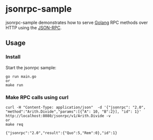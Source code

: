 # jsonrpc-sample

jsonrpc-sample demonstrates how to serve [Golang](http://golang.org) RPC methods over HTTP using the [JSON-RPC](http://golang.org/gorilla/rpc/json). 

## Usage

### Install

Start the jsonrpc sample:

```
go run main.go
or
make run
```

### Make RPC calls using curl

```
curl -H "Content-Type: application/json"  -d '{"jsonrpc": "2.0", "method":"Arith.Divide","params":[{"A": 10, "B":2}], "id": 1}' http://localhost:8080/jsonrpc/v1/Arith.Divide -v
or
make req
```

```
{"jsonrpc":"2.0","result":{"Quo":5,"Rem":0},"id":1}
```
